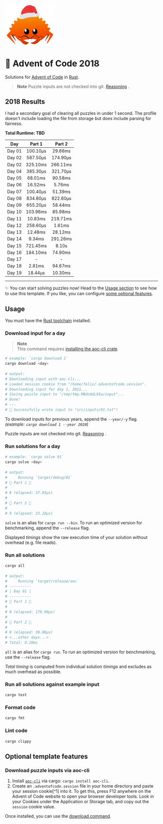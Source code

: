 <img src="./.assets/christmas_ferris.png" width="164">

# 🎄 Advent of Code 2018

Solutions for [Advent of Code](https://adventofcode.com/) in [Rust](https://www.rust-lang.org/).

> **Note**
> Puzzle inputs are not checked into
> git. [Reasoning](https://old.reddit.com/r/adventofcode/comments/k99rod/sharing_input_data_were_we_requested_not_to/gf2ukkf/?context=3)
> .

<!--- advent_readme_stars table --->

## 2018 Results

I had a secondary goal of clearing all puzzles in under 1 second. The profile doesn't include loading the file from 
storage but does include parsing for fairness.

**Total Runtime: TBD**

|  Day   |  Part 1  |  Part 2  |
|:------:|:--------:|:--------:|
| Day 01 | 100.10µs | 29.66ms  |
| Day 02 | 587.50µs | 174.90µs |
| Day 02 | 325.10ms | 266.11ms |
| Day 04 | 385.30µs | 321.70µs |
| Day 05 | 68.01ms  | 90.58ms  |
| Day 06 | 16.52ms  |  5.76ms  |
| Day 07 | 100.40µs | 51.39ms  |
| Day 08 | 834.80µs | 822.60µs |
| Day 09 | 655.20µs | 58.44ms  |
| Day 10 | 103.96ms | 85.98ms  |
| Day 11 | 10.83ms  | 219.71ms |
| Day 12 | 258.60µs |  1.61ms  |
| Day 13 | 12.48ms  | 28.12ms  |
| Day 14 |  9.34ms  | 291.26ms |
| Day 15 | 721.45ms |  8.10s   |
| Day 16 | 184.10ms | 74.90ms  |
| Day 17 |    -     |    -     |
| Day 18 |  2.81ms  | 94.67ms  |
| Day 19 | 18.44µs  | 10.30ms  |

---

✨ You can start solving puzzles now! Head to the [Usage section](#usage) to see how to use this template. If you like,
you can configure [some optional features](#optional-template-features).

## Usage

You must have the [Rust toolchain](https://www.rust-lang.org/tools/install) installed.

### Download input for a day

> **Note**  
> This command requires [installing the aoc-cli crate](#download-puzzle-inputs-via-aoc-cli).

```sh
# example: `cargo download 1`
cargo download <day>

# output:
# Downloading input with aoc-cli...
# Loaded session cookie from "/home/felix/.adventofcode.session".
# Downloading input for day 1, 2021...
# Saving puzzle input to "/tmp/tmp.MBdcAdL9Iw/input"...
# Done!
# ---
# 🎄 Successfully wrote input to "src/inputs/01.txt"!
```

To download inputs for previous years, append the `--year/-y` flag. _(example: `cargo download 1 --year 2020`)_

Puzzle inputs are not checked into
git. [Reasoning](https://old.reddit.com/r/adventofcode/comments/k99rod/sharing_input_data_were_we_requested_not_to/gf2ukkf/?context=3)
.

### Run solutions for a day

```sh
# example: `cargo solve 01`
cargo solve <day>

# output:
#     Running `target/debug/01`
# 🎄 Part 1 🎄
#
# 6 (elapsed: 37.03µs)
#
# 🎄 Part 2 🎄
#
# 9 (elapsed: 33.18µs)
```

`solve` is an alias for `cargo run --bin`. To run an optimized version for benchmarking, append the `--release` flag.

Displayed _timings_ show the raw execution time of your solution without overhead (e.g. file reads).

### Run all solutions

```sh
cargo all

# output:
#     Running `target/release/aoc`
# ----------
# | Day 01 |
# ----------
# 🎄 Part 1 🎄
#
# 0 (elapsed: 170.00µs)
#
# 🎄 Part 2 🎄
#
# 0 (elapsed: 30.00µs)
# <...other days...>
# Total: 0.20ms
```

`all` is an alias for `cargo run`. To run an optimized version for benchmarking, use the `--release` flag.

_Total timing_ is computed from individual solution _timings_ and excludes as much overhead as possible.

### Run all solutions against example input

```sh
cargo test
```

### Format code

```sh
cargo fmt
```

### Lint code

```sh
cargo clippy
```

## Optional template features

### Download puzzle inputs via aoc-cli

1. Install [`aoc-cli`](https://github.com/scarvalhojr/aoc-cli/) via cargo: `cargo install aoc-cli`.
2. Create an `.adventofcode.session` file in your home directory and paste your session cookie[^1] into it. To get this,
   press F12 anywhere on the Advent of Code website to open your browser developer tools. Look in your Cookies under the
   Application or Storage tab, and copy out the `session` cookie value.

Once installed, you can use the [download command](#download-input-for-a-day).
